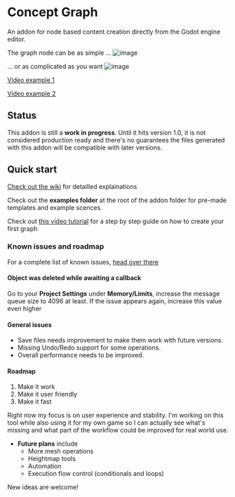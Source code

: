 # Concept Graph

An addon for node based content creation directly from the Godot engine editor.

The graph node can be as simple ...
![image](https://user-images.githubusercontent.com/52043844/82753238-77f64300-9dc4-11ea-9526-f7ada2883abc.png)

... or as complicated as you want ![image](https://user-images.githubusercontent.com/52043844/82753149-d0791080-9dc3-11ea-8b76-035d7115ee55.png)

[Video example 1](https://streamable.com/1gke2)

[Video example 2](https://streamable.com/sh3dhr)

## Status

This addon is still a **work in progress**. Until it hits version 1.0, it is not
considered production ready and there's no guarantees the files generated with
this addon will be compatible with later versions.

## Quick start

[Check out the wiki](https://github.com/HungryProton/concept_graph/wiki) for detailled explainations

Check out the **examples folder** at the root of the addon folder for pre-made
templates and example scences.

Check out [this video tutorial](https://www.youtube.com/watch?v=hLFgfyKbPoU) for a step by step guide on how to create your first graph

### Known issues and roadmap

For a complete list of known issues, [head over there](https://github.com/HungryProton/concept_graph/issues)

#### Object was deleted while awaiting a callback
Go to your **Project Settings** under **Memory/Limits**, increase the message queue size to 4096 at least. If the issue appears again, increase this value even higher

#### General issues


+ Save files needs improvement to make them work with future versions.
+ Missing Undo/Redo support for some operations.
+ Overall performance needs to be improved.

#### Roadmap

1. Make it work
2. Make it user friendly
3. Make it fast

Right now my focus is on user experience and stability. I'm working on this tool
while also using it for my own game so I can actually see what's missing and
what part of the workflow could be improved for real world use.

+ **Future plans** include
  - More mesh operations
  - Heightmap tools
  - Automation
  - Execution flow control (conditionals and loops)

New ideas are welcome!
